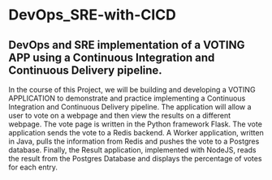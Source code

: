 # DevOps_SRE-with-CICD
## DevOps and SRE implementation of a VOTING APP using a Continuous Integration and Continuous Delivery pipeline.

In the course of this Project, we will be building and developing a VOTING APPLICATION to demonstrate and practice implementing a Continuous Integration and Continuous Delivery pipeline. 
The application will allow a user to vote on a webpage and then view the results on a different webpage. The vote page is written in the Python framework Flask. The vote application sends the vote to a Redis backend. A Worker application, written in Java, pulls the information from Redis and pushes the vote to a Postgres database. 
Finally, the Result application, implemented with NodeJS, reads the result from the Postgres Database and displays the percentage of votes for each entry.
